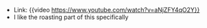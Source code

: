 - Link: {{video https://www.youtube.com/watch?v=aNjZFY4qO2Y}}
- I like the roasting part of this specifically